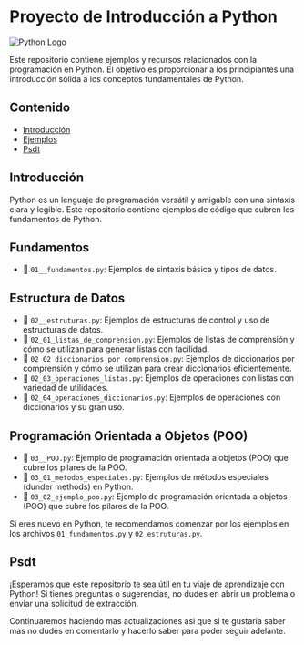 # Proyecto de Introducción a Python

![Python Logo](https://i.geekflare.com/cdn-cgi/imagedelivery/CWKmKRBT_UKEnKE7IlUMCg/geekflare.com/2020/06/python-hosting.jpg/w=1200)

Este repositorio contiene ejemplos y recursos relacionados con la programación en Python. El objetivo es proporcionar a los principiantes una introducción sólida a los conceptos fundamentales de Python.

## Contenido

- [Introducción](#introducción)
- [Ejemplos](#ejemplos)
- [Psdt](#psdt)

## Introducción

Python es un lenguaje de programación versátil y amigable con una sintaxis clara y legible. Este repositorio contiene ejemplos de código que cubren los fundamentos de Python.

## Fundamentos

- 📄 `01__fundamentos.py`: Ejemplos de sintaxis básica y tipos de datos.

## Estructura de Datos

- 📄 `02__estruturas.py`: Ejemplos de estructuras de control y uso de estructuras de datos.
- 📄 `02_01_listas_de_comprension.py`: Ejemplos de listas de comprensión y cómo se utilizan para generar listas con facilidad.
- 📄 `02_02_diccionarios_por_comprension.py`: Ejemplos de diccionarios por comprensión y cómo se utilizan para crear diccionarios eficientemente.
- 📄 `02_03_operaciones_listas.py`: Ejemplos de operaciones con listas con variedad de utilidades.
- 📄 `02_04_operaciones_diccionarios.py`: Ejemplos de operaciones con diccionarios y su gran uso.

## Programación Orientada a Objetos (POO)

- 📄 `03__POO.py`: Ejemplo de programación orientada a objetos (POO) que cubre los pilares de la POO.
- 📄 `03_01_metodos_especiales.py`: Ejemplos de métodos especiales (dunder methods) en Python.
- 📄 `03_02_ejemplo_poo.py`: Ejemplo de programación orientada a objetos (POO) que cubre los pilares de la POO.

Si eres nuevo en Python, te recomendamos comenzar por los ejemplos en los archivos `01_fundamentos.py` y `02_estruturas.py`.

## Psdt

¡Esperamos que este repositorio te sea útil en tu viaje de aprendizaje con Python! Si tienes preguntas o sugerencias, no dudes en abrir un problema o enviar una solicitud de extracción.

Continuaremos haciendo mas actualizaciones asi que si te gustaria saber mas no dudes en comentarlo y hacerlo saber para poder seguir adelante.
